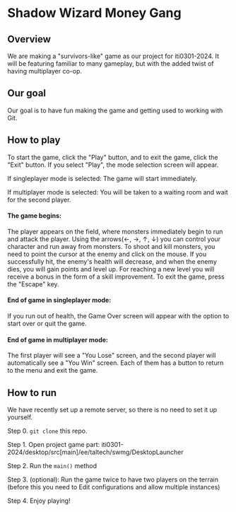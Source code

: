# Shadow Wizard Money Gang



## Overview
We are making a "survivors-like" game as our project for iti0301-2024. It will be featuring familiar to many gameplay, but with the added twist of having multiplayer co-op.

## Our goal
Our goal is to have fun making the game and getting used to working with Git.

## How to play

To start the game, click the "Play" button, and to exit the game, click the "Exit" button. If you select "Play", the mode selection screen will appear.

If singleplayer mode is selected:
The game will start immediately.

If multiplayer mode is selected:
You will be taken to a waiting room and wait for the second player.

#### The game begins:
The player appears on the field, where monsters immediately begin to run and attack the player. Using the arrows(←, →, ↑, ↓) you can control your character and run away from monsters. To shoot and kill monsters, you need to point the cursor at the enemy and click on the mouse. If you successfully hit, the enemy's health will decrease, and when the enemy dies, you will gain points and level up. For reaching a new level you will receive a bonus in the form of a skill improvement. To exit the game, press the "Escape" key.

#### End of game in singleplayer mode:
If you run out of health, the Game Over screen will appear with the option to start over or quit the game.

#### End of game in multiplayer mode:
The first player will see a "You Lose" screen, and the second player will automatically see a "You Win" screen. Each of them has a button to return to the menu and exit the game.

## How to run

We have recently set up a remote server, so there is no need to set it up yourself.

Step 0. `git clone` this repo.

Step 1. Open project game part:
iti0301-2024/desktop/src[main]/ee/taltech/swmg/DesktopLauncher

Step 2. Run the `main()` method

Step 3. (optional): Run the game twice to have two players on the terrain (before this you need to Edit configurations and allow multiple instances)

Step 4. Enjoy playing!


